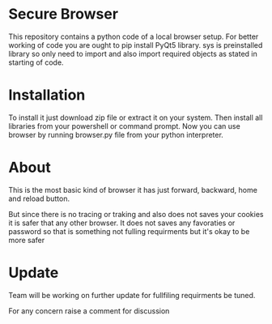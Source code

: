 # Secure Browser
 This repository contains a python code of a local browser setup.
 For better working of code you are ought to pip install PyQt5 library.
 sys is preinstalled library so only need to import
 and also import required objects as stated in starting of code.
 
 
# Installation
 To install it just download zip file or extract it on your system.
 Then install all libraries from your powershell or command prompt.
 Now you can use browser by running browser.py file from your python interpreter.
 
# About
 This is the most basic kind of browser it has just forward, backward, home and reload button.
 
 But since there is no tracing or traking and also does not saves your cookies it is safer that any other browser.
 It does not saves any favoraties or password so that is something not fulling requirments but it's okay to be more safer
 
 # Update
 Team will be working on further update for fullfiling requirments be tuned.
 
 
 For any concern raise a comment for discussion
